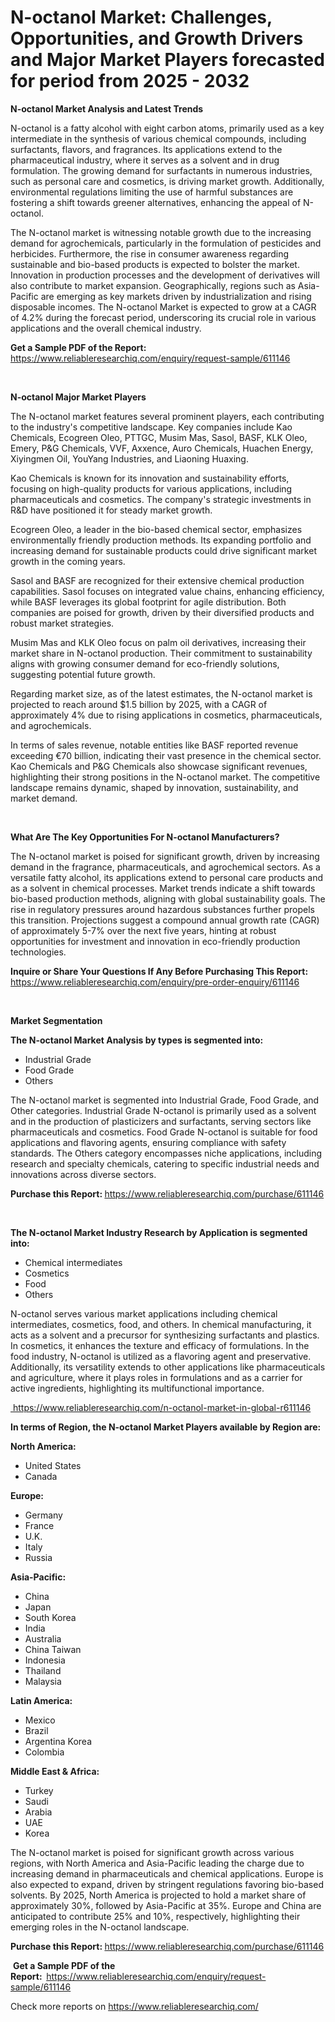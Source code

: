<p><h1>N-octanol Market: Challenges, Opportunities, and Growth Drivers and Major Market Players forecasted for period from 2025 - 2032</h1></p><p><strong>N-octanol Market Analysis and Latest Trends</strong></p>
<p><p>N-octanol is a fatty alcohol with eight carbon atoms, primarily used as a key intermediate in the synthesis of various chemical compounds, including surfactants, flavors, and fragrances. Its applications extend to the pharmaceutical industry, where it serves as a solvent and in drug formulation. The growing demand for surfactants in numerous industries, such as personal care and cosmetics, is driving market growth. Additionally, environmental regulations limiting the use of harmful substances are fostering a shift towards greener alternatives, enhancing the appeal of N-octanol.</p><p>The N-octanol market is witnessing notable growth due to the increasing demand for agrochemicals, particularly in the formulation of pesticides and herbicides. Furthermore, the rise in consumer awareness regarding sustainable and bio-based products is expected to bolster the market. Innovation in production processes and the development of derivatives will also contribute to market expansion. Geographically, regions such as Asia-Pacific are emerging as key markets driven by industrialization and rising disposable incomes. The N-octanol Market is expected to grow at a CAGR of 4.2% during the forecast period, underscoring its crucial role in various applications and the overall chemical industry.</p></p>
<p><strong>Get a Sample PDF of the Report:&nbsp;</strong> <a href="https://www.reliableresearchiq.com/enquiry/request-sample/611146?utm_campaign=3128&utm_medium=2&utm_source=Github&utm_content=ia&utm_term=23032025&utm_id=n-octanol">https://www.reliableresearchiq.com/enquiry/request-sample/611146</a></p>
<p>&nbsp;</p>
<p><strong>N-octanol Major Market Players</strong></p>
<p><p>The N-octanol market features several prominent players, each contributing to the industry's competitive landscape. Key companies include Kao Chemicals, Ecogreen Oleo, PTTGC, Musim Mas, Sasol, BASF, KLK Oleo, Emery, P&G Chemicals, VVF, Axxence, Auro Chemicals, Huachen Energy, Xiyingmen Oil, YouYang Industries, and Liaoning Huaxing.</p><p>Kao Chemicals is known for its innovation and sustainability efforts, focusing on high-quality products for various applications, including pharmaceuticals and cosmetics. The company's strategic investments in R&D have positioned it for steady market growth.</p><p>Ecogreen Oleo, a leader in the bio-based chemical sector, emphasizes environmentally friendly production methods. Its expanding portfolio and increasing demand for sustainable products could drive significant market growth in the coming years.</p><p>Sasol and BASF are recognized for their extensive chemical production capabilities. Sasol focuses on integrated value chains, enhancing efficiency, while BASF leverages its global footprint for agile distribution. Both companies are poised for growth, driven by their diversified products and robust market strategies.</p><p>Musim Mas and KLK Oleo focus on palm oil derivatives, increasing their market share in N-octanol production. Their commitment to sustainability aligns with growing consumer demand for eco-friendly solutions, suggesting potential future growth.</p><p>Regarding market size, as of the latest estimates, the N-octanol market is projected to reach around $1.5 billion by 2025, with a CAGR of approximately 4% due to rising applications in cosmetics, pharmaceuticals, and agrochemicals.</p><p>In terms of sales revenue, notable entities like BASF reported revenue exceeding €70 billion, indicating their vast presence in the chemical sector. Kao Chemicals and P&G Chemicals also showcase significant revenues, highlighting their strong positions in the N-octanol market. The competitive landscape remains dynamic, shaped by innovation, sustainability, and market demand.</p></p>
<p>&nbsp;</p>
<p><strong>What Are The Key Opportunities For N-octanol Manufacturers?</strong></p>
<p><p>The N-octanol market is poised for significant growth, driven by increasing demand in the fragrance, pharmaceuticals, and agrochemical sectors. As a versatile fatty alcohol, its applications extend to personal care products and as a solvent in chemical processes. Market trends indicate a shift towards bio-based production methods, aligning with global sustainability goals. The rise in regulatory pressures around hazardous substances further propels this transition. Projections suggest a compound annual growth rate (CAGR) of approximately 5-7% over the next five years, hinting at robust opportunities for investment and innovation in eco-friendly production technologies.</p></p>
<p><strong>Inquire or Share Your Questions If Any Before Purchasing This Report:</strong> <a href="https://www.reliableresearchiq.com/enquiry/pre-order-enquiry/611146?utm_campaign=3128&utm_medium=2&utm_source=Github&utm_content=ia&utm_term=23032025&utm_id=n-octanol">https://www.reliableresearchiq.com/enquiry/pre-order-enquiry/611146</a></p>
<p>&nbsp;</p>
<p><strong>Market Segmentation</strong></p>
<p><strong>The N-octanol Market Analysis by types is segmented into:</strong></p>
<p><ul><li>Industrial Grade</li><li>Food Grade</li><li>Others</li></ul></p>
<p><p>The N-octanol market is segmented into Industrial Grade, Food Grade, and Other categories. Industrial Grade N-octanol is primarily used as a solvent and in the production of plasticizers and surfactants, serving sectors like pharmaceuticals and cosmetics. Food Grade N-octanol is suitable for food applications and flavoring agents, ensuring compliance with safety standards. The Others category encompasses niche applications, including research and specialty chemicals, catering to specific industrial needs and innovations across diverse sectors.</p></p>
<p><strong>Purchase this Report:&nbsp;</strong><a href="https://www.reliableresearchiq.com/purchase/611146?utm_campaign=3128&utm_medium=2&utm_source=Github&utm_content=ia&utm_term=23032025&utm_id=n-octanol">https://www.reliableresearchiq.com/purchase/611146</a></p>
<p>&nbsp;</p>
<p><strong>The N-octanol Market Industry Research by Application is segmented into:</strong></p>
<p><ul><li>Chemical intermediates</li><li>Cosmetics</li><li>Food</li><li>Others</li></ul></p>
<p><p>N-octanol serves various market applications including chemical intermediates, cosmetics, food, and others. In chemical manufacturing, it acts as a solvent and a precursor for synthesizing surfactants and plastics. In cosmetics, it enhances the texture and efficacy of formulations. In the food industry, N-octanol is utilized as a flavoring agent and preservative. Additionally, its versatility extends to other applications like pharmaceuticals and agriculture, where it plays roles in formulations and as a carrier for active ingredients, highlighting its multifunctional importance.</p></p>
<p><a href="https://www.reliableresearchiq.com/n-octanol-market-in-global-r611146?utm_campaign=3128&utm_medium=2&utm_source=Github&utm_content=ia&utm_term=23032025&utm_id=n-octanol">&nbsp;https://www.reliableresearchiq.com/n-octanol-market-in-global-r611146</a></p>
<p><strong>In terms of Region, the N-octanol Market Players available by Region are:</strong></p>
<p>
    <p> <strong> North America: </strong>
        <ul>
            <li>United States</li>
            <li>Canada</li>
        </ul>
        </p> 
    <p> <strong> Europe: </strong>
        <ul>
            <li>Germany</li>
            <li>France</li>
            <li>U.K.</li>
            <li>Italy</li>
            <li>Russia</li>
        </ul>
        </p> 
    <p> <strong> Asia-Pacific: </strong>
        <ul>
            <li>China</li>
            <li>Japan</li>
            <li>South Korea</li>
            <li>India</li>
            <li>Australia</li>
            <li>China Taiwan</li>
            <li>Indonesia</li>
            <li>Thailand</li>
            <li>Malaysia</li>
        </ul>
        </p> 
    <p> <strong> Latin America: </strong>
        <ul>
            <li>Mexico</li>
            <li>Brazil</li>
            <li>Argentina Korea</li>
            <li>Colombia</li>
        </ul>
        </p> 
    <p> <strong> Middle East & Africa: </strong>
        <ul>
            <li>Turkey</li>
            <li>Saudi</li>
            <li>Arabia</li>
            <li>UAE</li>
            <li>Korea</li>
        </ul>
    </p>
    </p>
<p><p>The N-octanol market is poised for significant growth across various regions, with North America and Asia-Pacific leading the charge due to increasing demand in pharmaceuticals and chemical applications. Europe is also expected to expand, driven by stringent regulations favoring bio-based solvents. By 2025, North America is projected to hold a market share of approximately 30%, followed by Asia-Pacific at 35%. Europe and China are anticipated to contribute 25% and 10%, respectively, highlighting their emerging roles in the N-octanol landscape.</p></p>
<p><strong>Purchase this Report: </strong><a href="https://www.reliableresearchiq.com/purchase/611146?utm_campaign=3128&utm_medium=2&utm_source=Github&utm_content=ia&utm_term=23032025&utm_id=n-octanol">https://www.reliableresearchiq.com/purchase/611146</a></p>
<p>&nbsp;<strong>Get a Sample PDF of the Report:&nbsp;&nbsp;</strong><a href="https://www.reliableresearchiq.com/enquiry/request-sample/611146?utm_campaign=3128&utm_medium=2&utm_source=Github&utm_content=ia&utm_term=23032025&utm_id=n-octanol">https://www.reliableresearchiq.com/enquiry/request-sample/611146</a></p>
<p><strong></strong></p>
<p>Check more reports on <a href="https://www.reliableresearchiq.com/?utm_campaign=3128&utm_medium=2&utm_source=Github&utm_content=ia&utm_term=23032025&utm_id=n-octanol">https://www.reliableresearchiq.com/</a></p>